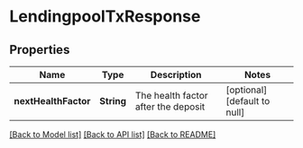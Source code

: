 # LendingpoolTxResponse
## Properties

| Name | Type | Description | Notes |
|------------ | ------------- | ------------- | -------------|
| **nextHealthFactor** | **String** | The health factor after the deposit | [optional] [default to null] |

[[Back to Model list]](../README.md#documentation-for-models) [[Back to API list]](../README.md#documentation-for-api-endpoints) [[Back to README]](../README.md)

